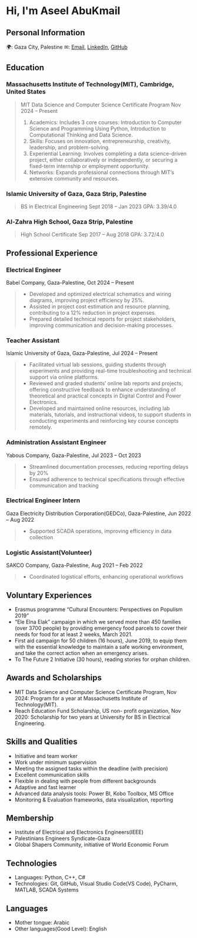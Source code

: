 # Hi, I'm Aseel AbuKmail

## Personal Information

🌍: Gaza City, Palestine
✉: [Email](aseelabukmail@gmail.com), [LinkedIn](https://www.linkedin.com/in/aseelabukmail/), [GitHub](https://github.com/Aseel-AbuKmail)

## Education

### Massachusetts Institute of Technology(MIT), Cambridge, United States

> MIT Data Science and Computer Science Certificate Program
Nov 2024 – Present
>
> 1. Academics: Includes 3 core courses: Introduction to Computer Science and Programming Using Python, Introduction to Computational Thinking and Data Science.
> 2. Skills: Focuses on innovation, entrepreneurship, creativity, leadership, and problem-solving.
> 3. Experiential Learning: Involves completing a data science-driven project, either collaboratively or independently, or securing a fixed-term internship or employment opportunity.
> 4. Networks: Expands professional connections through MIT’s extensive community and resources.

### Islamic University of Gaza, Gaza Strip, Palestine

> BS in Electrical Engineering
Sept 2018 – Jan 2023
> GPA: 3.39/4.0

### Al-Zahra High School, Gaza Strip, Palestine

>High School Certificate
Sep 2017 – Aug 2018
> GPA: 3.72/4.0

## Professional Experience

### Electrical Engineer

Babel Company, Gaza-Palestine, Oct 2024 – Present

> * Developed and optimized electrical schematics and wiring diagrams, improving project efficiency by 25%.
> * Assisted in project cost estimation and resource planning, contributing to a 12% reduction in project expenses.
> * Prepared detailed technical reports for project stakeholders, improving communication and decision-making
processes.

### Teacher Assistant

Islamic University of Gaza, Gaza-Palestine, Jul 2024 – Present

> * Facilitated virtual lab sessions, guiding students through experiments and providing real-time troubleshooting and technical support via online platforms.
> * Reviewed and graded students’ online lab reports and projects, offering constructive feedback to enhance
understanding of theoretical and practical concepts in Digital Control and Power Electronics.
> * Developed and maintained online resources, including lab materials, tutorials, and instructional videos, to
support students in conducting experiments and reinforcing key course concepts remotely.

### Administration Assistant Engineer

Yabous Company, Gaza-Palestine, Jul 2023 – Oct 2023

> * Streamlined documentation processes, reducing reporting delays by 20%
> * Ensured adherence to technical specifications through effective communication and tracking

### Electrical Engineer Intern

Gaza Electricity Distribution Corporation(GEDCo), Gaza-Palestine, Jun 2022 – Aug 2022

> * Supported SCADA operations, improving efficiency in data collection

### Logistic Assistant(Volunteer)

SAKCO Company, Gaza-Palestine, Aug 2021 – Feb 2022

> * Coordinated logistical efforts, enhancing operational workflows

## Voluntary Experiences

* Erasmus programme “Cultural Encounters: Perspectives on Populism 2019”
* “Ele Elna Elak” campaign in which we served more than 450 families (over 3700 people) by providing emergency food parcels to cover their needs for food for at least 2 weeks, March 2021.
* First aid campaign for 50 children (16 hours), June 2019, to equip them with the essential knowledge to maintain a safe working environment, and take the correct action when an emergency arises.
* To The Future 2 Initiative (30 hours), reading stories for orphan children.

## Awards and Scholarships

* MIT Data Science and Computer Science Certificate Program, Nov 2024: Program for a year at Massachusetts Institute of Technology(MIT).
* Reach Education Fund Scholarship, US non- profit organization, Nov 2020: Scholarship for two years at University for BS in Electrical Engineering.

## Skills and Qualities

* Initiative and team worker
* Work under minimum supervision
* Meeting the assigned tasks within the deadline (with precision)
* Excellent communication skills
* Flexible in dealing with people from different backgrounds
* Adaptive and fast learner
* Advanced data analysis tools: Power BI, Kobo Toolbox, MS Office
* Monitoring & Evaluation frameworks, data visualization, reporting

## Membership

* Institute of Electrical and Electronics Engineers(IEEE)
* Palestinians Engineers Syndicate-Gaza
* Global Shapers Community, initiative of World Economic Forum

## Technologies

* Languages: Python, C++, C#
* Technologies: Git, GitHub, Visual Studio Code(VS Code), PyCharm, MATLAB, SCADA Systems

## Languages

* Mother tongue: Arabic
* Other languages(Good Level): English
